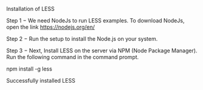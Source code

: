 Installation of LESS

Step 1 − We need NodeJs to run LESS examples. To download NodeJs, open the link https://nodejs.org/en/

Step 2 − Run the setup to install the Node.js on your system.

Step 3 − Next, Install LESS on the server via NPM (Node Package Manager). Run the following command in the command prompt.

npm install -g less

Successfully installed LESS 

